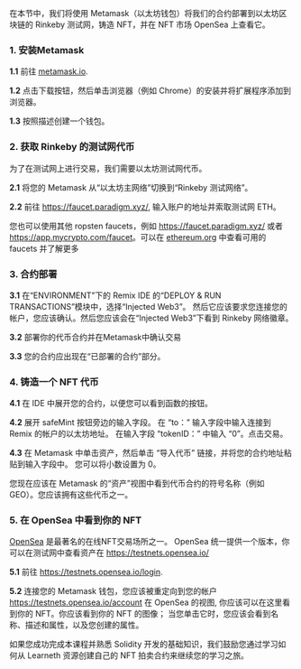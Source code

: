 在本节中，我们将使用 Metamask（以太坊钱包）将我们的合约部署到以太坊区块链的 Rinkeby 测试网，铸造 NFT，并在 NFT 市场 OpenSea 上查看它。

### 1. 安装Metamask
**1.1** 前往 <a href="https://metamask.io/" target="_blank">metamask.io</a>.

**1.2** 点击下载按钮，然后单击浏览器（例如 Chrome）的安装并将扩展程序添加到浏览器。

**1.3** 按照描述创建一个钱包。

### 2. 获取 Rinkeby 的测试网代币
为了在测试网上进行交易，我们需要以太坊测试网代币。

**2.1** 将您的 Metamask 从“以太坊主网络”切换到“Rinkeby 测试网络”。

**2.2** 前往 <a href="https://faucet.paradigm.xyz/" 
target="_blank">https://faucet.paradigm.xyz/</a>, 输入账户的地址并索取测试网 ETH。

您也可以使用其他 ropsten faucets，例如 <a href="https://faucet.paradigm.xyz/" target="_blank">https://faucet.paradigm.xyz/</a> 或者 <a href="https://app.mycrypto.com/faucet" target="_blank">https://app.mycrypto.com/faucet</a>。可以在 <a href="https://ethereum.org/en/developers/docs/networks/#testnet-faucets" target="_blank">ethereum.org</a> 中查看可用的 faucets 并了解更多

### 3. 合约部署
**3.1** 在“ENVIRONMENT”下的 Remix IDE 的“DEPLOY & RUN TRANSACTIONS”模块中，选择“Injected Web3”。 然后它应该要求您连接您的帐户，您应该确认。然后您应该会在“Injected Web3”下看到 Rinkeby 网络徽章。

**3.2** 部署你的代币合约并在Metamask中确认交易

**3.3**  您的合约应出现在“已部署的合约”部分。

### 4. 铸造一个 NFT 代币
**4.1** 在 IDE 中展开您的合约，以便您可以看到函数的按钮。

**4.2** 展开 safeMint 按钮旁边的输入字段。 在 “to：” 输入字段中输入连接到 Remix 的帐户的以太坊地址。 在输入字段 “tokenID：” 中输入 “0”。点击交易。

**4.3** 在 Metamask 中单击资产，然后单击 “导入代币” 链接，并将您的合约地址粘贴到输入字段中。 您可以将小数设置为 0。

您现在应该在 Metamask 的“资产”视图中看到代币合约的符号名称（例如 GEO）。您应该拥有这些代币之一。

### 5. 在 OpenSea 中看到你的 NFT
<a href="https://opensea.io/" 
target="_blank">OpenSea</a> 是最著名的在线NFT交易场所之一。 OpenSea 统一提供一个版本，你可以在测试网中查看资产在 <a href="https://testnets.opensea.io/" 
target="_blank">https://testnets.opensea.io/</a>

**5.1** 前往 <a href="https://testnets.opensea.io/login" 
target="_blank">https://testnets.opensea.io/login</a>.

**5.2** 连接您的 Metamask 钱包，您应该被重定向到您的帐户 <a href="https://testnets.opensea.io/account" target="_blank">https://testnets.opensea.io/account</a> 在 OpenSea 的视图, 你应该可以在这里看到你的 NFT。你应该看到你的 NFT 的图像； 当您单击它时，您应该会看到名称、描述和属性，以及您创建的属性。

如果您成功完成本课程并熟悉 Solidity 开发的基础知识，我们鼓励您通过学习如何从 Learneth 资源创建自己的 NFT 拍卖合约来继续您的学习之旅。